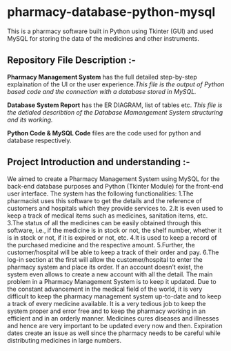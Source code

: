 # pharmacy-database-python-mysql

This is a pharmacy software built in Python using Tkinter (GUI) and used MySQL for storing the data of the medicines and other instruments.

## Repository File Description :-

**Pharmacy Management System** has the full detailed step-by-step explaination of the UI or the user experience.*This file is the output of Python based code and the connection with a database stored in MySQL.*

**Database System Report** has the ER DIAGRAM, list of tables etc. 
*This file is the detialed describtion of the Database Mamangement System structuring and its working.*

**Python Code & MySQL Code** files are the code used for python and database respectively.

## Project Introduction and understanding :-

We aimed to create a Pharmacy Management System using MySQL for the back-end database purposes and Python (Tkinter Module) for the front-end user interface.
The system has the following functionalities:
1.The pharmacist uses this software to get the details and the reference of customers and hospitals which they provide services to.
2.It is even used to keep a track of medical items such as medicines, sanitation items, etc.
3.The status of all the medicines can be easily obtained through this software, i.e., if the medicine is in stock or not, the shelf number, whether it is in stock or not, if it is expired or not, etc. 
4.It is used to keep a record of the purchased medicine and the respective amount.
5.Further, the customer/hospital will be able to keep a track of their order and pay.
6.The log-in section at the first will allow the customer/hospital to enter the pharmacy system and place its order. If an account doesn’t exist, the system even allows to create a new account with all the detail.
The main problem in a Pharmacy Management System is to keep it updated. Due to the constant advancement in the medical field of the world, it is very difficult to keep the pharmacy management system up-to-date and to keep a track of every medicine available. It is a very tedious job to keep the system proper and error free and to keep the pharmacy working in an efficient and in an orderly manner. Medicines cures diseases and illnesses and hence are very important to be updated every now and then. Expiration dates create an issue as well since the pharmacy needs to be careful while distributing medicines in large numbers.

